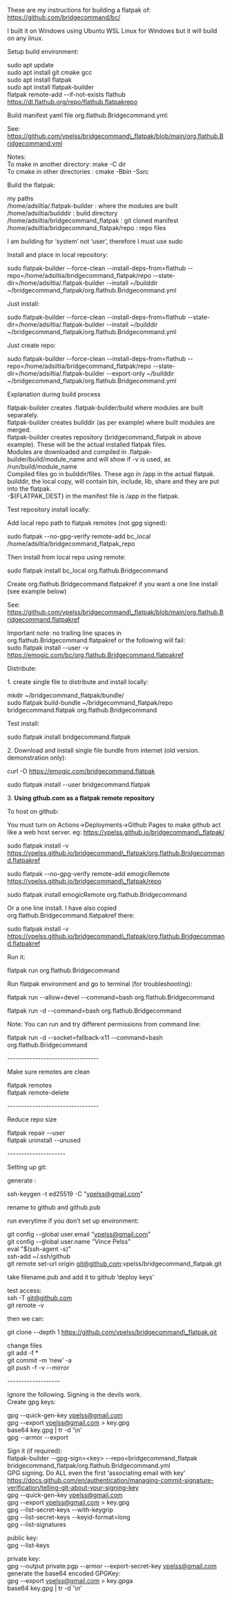 These are my instructions for building a flatpak of:  
https://github.com/bridgecommand/bc/

I built it on Windows using Ubuntu WSL Linux for Windows but it will build on any linux.

Setup build environment:

sudo apt update  
sudo apt install git cmake gcc  
sudo apt install flatpak  
sudo apt install flatpak-builder  
flatpak remote-add \--if-not-exists flathub https://dl.flathub.org/repo/flathub.flatpakrepo

Build manifest yaml file org.flathub.Bridgecommand.yml:

See:  
https://github.com/vpelss/bridgecommand\_flatpak/blob/main/org.flathub.Bridgecommand.yml

Notes:  
To make in another directory: make \-C dir  
To cmake in other directories : cmake \-Bbin \-Ssrc

Build the flatpak:

my paths  
/home/adsiltia/.flatpak-builder : where the modules are built  
/home/adsiltia/builddir : build directory  
/home/adsiltia/bridgecommand\_flatpak : git cloned manifest   
/home/adsiltia/bridgecommand\_flatpak/repo : repo files

I am building for ‘system’ not ‘user’, therefore I must use sudo

Install and place in local repository:

sudo flatpak-builder \--force-clean \--install-deps-from=flathub \--repo=/home/adsiltia/bridgecommand\_flatpak/repo \--state-dir=/home/adsiltia/.flatpak-builder \--install \~/builddir  \~/bridgecommand\_flatpak/org.flathub.Bridgecommand.yml

Just install:

sudo flatpak-builder \--force-clean \--install-deps-from=flathub \--state-dir=/home/adsiltia/.flatpak-builder \--install \~/builddir  \~/bridgecommand\_flatpak/org.flathub.Bridgecommand.yml

Just create repo:

sudo flatpak-builder \--force-clean \--install-deps-from=flathub \--repo=/home/adsiltia/bridgecommand\_flatpak/repo \--state-dir=/home/adsiltia/.flatpak-builder \--export-only \~/builddir \~/bridgecommand\_flatpak/org.flathub.Bridgecommand.yml

Explanation during build process

flatpak-builder creates .flatpak-builder/build where modules are built separately.  
flatpak-builder creates builddir (as per example) where built modules are merged.  
flatpak-builder creates repository (bridgecommand\_flatpak in above example). These will be the actual installed flatpak files.  
Modules are downloaded and compiled in .flatpak-builder/build/module\_name and will show if \-v is used, as /run/build/module\_name  
Compiled files go in builddir/files. These ago in /app in the actual flatpak. builddir, the local copy, will contain bin, include, lib, share and they are put into the flatpak.  
\-${FLATPAK\_DEST} in the manifest file is /app in the flatpak.

Test repository install locally:

Add local repo path to flatpak remotes (not gpg signed):

sudo flatpak \--no-gpg-verify remote-add bc\_local /home/adsiltia/bridgecommand\_flatpak\_repo

Then install from local repo using remote:

sudo flatpak install bc\_local org.flathub.Bridgecommand

Create org.flathub.Bridgecommand.flatpakref if you want a one line install (see example below)

See:  
https://github.com/vpelss/bridgecommand\_flatpak/blob/main/org.flathub.Bridgecommand.flatpakref

Important note:  no trailing line spaces in org.flathub.Bridgecommand.flatpakref or the following will fail:  
sudo flatpak install \--user \-v https://emogic.com/bc/org.flathub.Bridgecommand.flatpakref

Distribute:

1\. create single file to distribute and install locally:

mkdir \~/bridgecommand\_flatpak/bundle/  
sudo flatpak build-bundle \~/bridgecommand\_flatpak/repo bridgecommand.flatpak org.flathub.Bridgecommand

Test install:

sudo flatpak install bridgecommand.flatpak

2\. Download and install single file bundle from internet (old version. demonstration only):

curl \-O https://emogic.com/bridgecommand.flatpak

sudo flatpak install \--user bridgecommand.flatpak

3\. **Using gthub.com as a flatpak remote repository**

To host on github:

You must turn on Actions-\>Deployments-\>Github Pages to make github act like a web host server. eg: https://vpelss.github.io/bridgecommand\_flatpak/

sudo flatpak install \-v https://vpelss.github.io/bridgecommand\_flatpak/org.flathub.Bridgecommand.flatpakref

sudo flatpak \--no-gpg-verify remote-add emogicRemote https://vpelss.github.io/bridgecommand\_flatpak/repo

sudo flatpak install emogicRemote org.flathub.Bridgecommand

Or a one line install. I have also copied org.flathub.Bridgecommand.flatpakref there:

sudo flatpak install \-v https://vpelss.github.io/bridgecommand\_flatpak/org.flathub.Bridgecommand.flatpakref

Run it:

flatpak run org.flathub.Bridgecommand

Run flatpak environment and go to terminal (for troubleshooting):

flatpak run \--allow=devel \--command=bash org.flathub.Bridgecommand

flatpak run \-d \--command=bash org.flathub.Bridgecommand

Note: You can run and try different permissions from command line:

flatpak run \-d \--socket=fallback-x11 \--command=bash org.flathub.Bridgecommand

\---------------------------------

Make sure remotes are clean

flatpak remotes  
flatpak remote-delete

\---------------------------------

Reduce repo size

flatpak repair \--user  
flatpak uninstall \--unused

\---------------------

Setting up git:

generate :

ssh-keygen \-t ed25519 \-C "vpelss@gmail.com"

rename to github and github.pub

run everytime if you don’t set up environment:

git config \--global user.email "vpelss@gmail.com"  
git config \--global user.name "Vince Pelss"  
eval "$(ssh-agent \-s)"  
ssh-add \~/.ssh/github  
git remote set-url origin git@github.com:vpelss/bridgecommand\_flatpak.git

take filename.pub and add it to github ‘deploy keys’

test access:  
ssh \-T git@github.com  
git remote \-v

then we can:

git clone \--depth 1 https://github.com/vpelss/bridgecommand\_flatpak.git

change files  
git add \-f \*  
git commit \-m ‘new’ \-a  
git push \-f \-v \--mirror

\-------------------

Ignore the following. Signing is the devils work.  
Create gpg keys:

gpg \--quick-gen-key vpelss@gmail.com  
gpg \--export vpelss@gmail.com \> key.gpg  
base64 key.gpg | tr \-d '\\n'  
gpg \--armor \--export

Sign it (if required):  
flatpak-builder \--gpg-sign=\<key\> \--repo=bridgecommand\_flatpak bridgecommand\_flatpak/org.flathub.Bridgecommand.yml  
GPG signing. Do ALL even the first ‘associating email with key’  
https://docs.github.com/en/authentication/managing-commit-signature-verification/telling-git-about-your-signing-key  
gpg \--quick-gen-key vpelss@gmail.com  
gpg \--export vpelss@gmail.com \> key.gpg  
gpg \--list-secret-keys \--with-keygrip  
gpg \--list-secret-keys \--keyid-format=long  
gpg \--list-signatures

public key:  
 gpg \--list-keys

private key:  
gpg \--output private.pgp \--armor \--export-secret-key vpelss@gmail.com  
generate the base64 encoded GPGKey:  
gpg \--export vpelss@gmail.com \> key.gpga  
base64 key.gpg | tr \-d '\\n'
